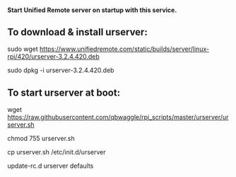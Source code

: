 #### Start Unified Remote server on startup with this service.

## To download & install urserver:

sudo wget https://www.unifiedremote.com/static/builds/server/linux-rpi/420/urserver-3.2.4.420.deb

sudo dpkg -i urserver-3.2.4.420.deb


## To start urserver at boot:

wget https://raw.githubusercontent.com/qbwaggle/rpi_scripts/master/urserver/urserver.sh

chmod 755 urserver.sh

cp urserver.sh /etc/init.d/urserver

update-rc.d urserver defaults
